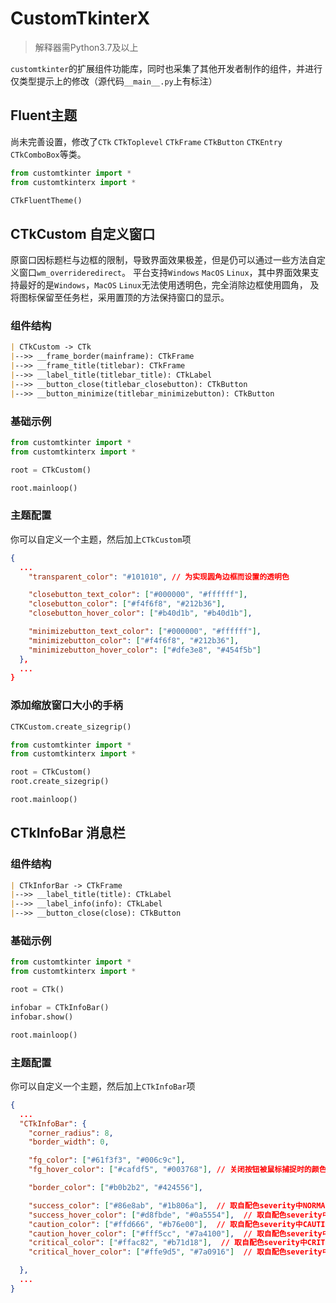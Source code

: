 # CustomTkinterX
> 解释器需Python3.7及以上

`customtkinter`的扩展组件功能库，同时也采集了其他开发者制作的组件，并进行仅类型提示上的修改（源代码`__main__.py`上有标注）

## Fluent主题
尚未完善设置，修改了`CTk` `CTkToplevel` `CTkFrame` `CTkButton` `CTKEntry` `CTkComboBox`等类。
```python
from customtkinter import *
from customtkinterx import *

CTkFluentTheme()
```

## CTkCustom 自定义窗口
原窗口因标题栏与边框的限制，导致界面效果极差，但是仍可以通过一些方法自定义窗口`wm_overrideredirect`。
平台支持`Windows` `MacOS` `Linux`，其中界面效果支持最好的是`Windows`，`MacOS` `Linux`无法使用透明色，完全消除边框使用圆角，
及将图标保留至任务栏，采用置顶的方法保持窗口的显示。

### 组件结构
```markdown
| CTkCustom -> CTk
|-->> __frame_border(mainframe): CTkFrame
|-->> __frame_title(titlebar): CTkFrame
|-->> __label_title(titlebar_title): CTkLabel
|-->> __button_close(titlebar_closebutton): CTkButton
|-->> __button_minimize(titlebar_minimizebutton): CTkButton
```

### 基础示例
```python
from customtkinter import *
from customtkinterx import *

root = CTkCustom()

root.mainloop()
```

### 主题配置
你可以自定义一个主题，然后加上`CTkCustom`项
```json
{
  ...
    "transparent_color": "#101010", // 为实现圆角边框而设置的透明色

    "closebutton_text_color": ["#000000", "#ffffff"],
    "closebutton_color": ["#f4f6f8", "#212b36"],
    "closebutton_hover_color": ["#b40d1b", "#b40d1b"],

    "minimizebutton_text_color": ["#000000", "#ffffff"],
    "minimizebutton_color": ["#f4f6f8", "#212b36"],
    "minimizebutton_hover_color": ["#dfe3e8", "#454f5b"]
  },
  ...
}
```

### 添加缩放窗口大小的手柄
```python
CTKCustom.create_sizegrip()
```
```python
from customtkinter import *
from customtkinterx import *

root = CTkCustom()
root.create_sizegrip()

root.mainloop()
```

## CTkInfoBar 消息栏
### 组件结构
```markdown
| CTkInforBar -> CTkFrame
|-->> __label_title(title): CTkLabel
|-->> __label_info(info): CTkLabel
|-->> __button_close(close): CTkButton
```

### 基础示例
```python
from customtkinter import *
from customtkinterx import *

root = CTk()

infobar = CTkInfoBar()
infobar.show()

root.mainloop()
```

### 主题配置
你可以自定义一个主题，然后加上`CTkInfoBar`项
```json
{
  ...
  "CTkInfoBar": {
    "corner_radius": 8,
    "border_width": 0,

    "fg_color": ["#61f3f3", "#006c9c"], 
    "fg_hover_color": ["#cafdf5", "#003768"], // 关闭按钮被鼠标捕捉时的颜色

    "border_color": ["#b0b2b2", "#424556"],  

    "success_color": ["#86e8ab", "#1b806a"],  // 取自配色severity中NORMAL值
    "success_hover_color": ["#d8fbde", "#0a5554"],  // 取自配色severity中被鼠标捕捉时的NORMAL值
    "caution_color": ["#ffd666", "#b76e00"],  // 取自配色severity中CAUTION值
    "caution_hover_color": ["#fff5cc", "#7a4100"],  // 取自配色severity中被鼠标捕捉时的CAUTION值
    "critical_color": ["#ffac82", "#b71d18"],  // 取自配色severity中CRITICAL值
    "critical_hover_color": ["#ffe9d5", "#7a0916"]  // 取自配色severity中被鼠标捕捉时的CAUTION值

  },
  ...
}
```